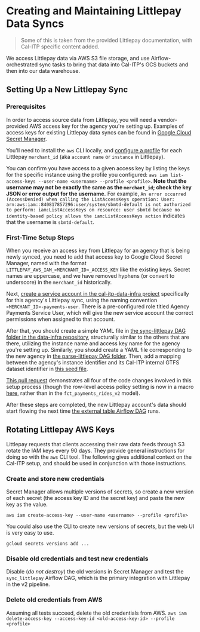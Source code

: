 # Creating and Maintaining Littlepay Data Syncs

> Some of this is taken from the provided Littlepay documentation, with Cal-ITP specific content added.

We access Littlepay data via AWS S3 file storage, and use Airflow-orchestrated sync tasks to bring that data into Cal-ITP's GCS buckets and then into our data warehouse.

## Setting Up a New Littlepay Sync

### Prerequisites

In order to access source data from Littlepay, you will need a vendor-provided AWS access key for the agency you're setting up. Examples of access keys for existing Littlepay data syncs can be found in [Google Cloud Secret Manager](https://console.cloud.google.com/security/secret-manager?project=cal-itp-data-infra).

You'll need to install the `aws` CLI locally, and [configure a profile](https://docs.aws.amazon.com/cli/latest/userguide/getting-started-quickstart.html) for each Littlepay `merchant_id` (aka `account name` or `instance` in Littlepay).

You can confirm you have access to a given access key by listing the keys for the specific instance using the profile you configured:
`aws iam list-access-keys --user-name <username> --profile <profile>`. **Note that the username may not be exactly the same as the `merchant_id`; check the key JSON or error output for the username.** For example, `An error occurred (AccessDenied) when calling the ListAccessKeys operation: User: arn:aws:iam::840817857296:user/system/sbmtd-default is not authorized to perform: iam:ListAccessKeys on resource: user sbmtd because no identity-based policy allows the iam:ListAccessKeys action` indicates that the username is `sbmtd-default`.

### First-Time Setup Steps

When you receive an access key from Littlepay for an agency that is being newly synced, you need to add that access key to Google Cloud Secret Manager, named with the format `LITTLEPAY_AWS_IAM_<MERCHANT_ID>_ACCESS_KEY` like the existing keys. Secret names are uppercase, and we have removed hyphens (or convert to underscore) in the `merchant_id` historically.

Next, [create a service account in the cal-itp-data-infra project](https://console.cloud.google.com/iam-admin/serviceaccounts/create?walkthrough_id=iam--create-service-account&project=cal-itp-data-infra#step_index=1) specifically for this agency's Littlepay sync, using the naming convention `<MERCHANT_ID>-payments-user`. There is a pre-configured role titled Agency Payments Service User, which will give the new service account the correct permissions when assigned to that account.

After that, you should create a simple YAML file in [the sync-littlepay DAG folder in the data-infra repository](https://github.com/cal-itp/data-infra/tree/8516a1a4ab2ecfe6ef33e3fbc4224bcedbd06e98/airflow/dags/sync_littlepay), structurally similar to the others that are there, utilizing the instance name and access key name for the agency you're setting up. Similarly, you should create a YAML file corresponding to the new agency in [the parse-littlepay DAG folder](https://github.com/cal-itp/data-infra/tree/8516a1a4ab2ecfe6ef33e3fbc4224bcedbd06e98/airflow/dags/parse_littlepay). Then, add a mapping between the agency's instance identifier and its Cal-ITP internal GTFS dataset identifier in [this seed file](https://github.com/cal-itp/data-infra/blob/main/warehouse/seeds/payments_gtfs_datasets.csv).

[This pull request](https://github.com/cal-itp/data-infra/pull/2928/files) demonstrates all four of the code changes involved in this setup process (though the row-level access policy setting is now in a macro [here](https://github.com/cal-itp/data-infra/blob/main/warehouse/macros/create_row_access_policy.sql#L21), rather than in the `fct_payments_rides_v2` model).

After these steps are completed, the new Littlepay account's data should start flowing the next time [the external table Airflow DAG](https://o1d2fa0877cf3fb10p-tp.appspot.com/dags/create_external_tables/grid) runs.

## Rotating Littlepay AWS Keys

Littlepay requests that clients accessing their raw data feeds through S3 rotate the IAM keys every 90 days. They provide general instructions for doing so with the `aws` CLI tool. The following gives additional context on the Cal-ITP setup, and should be used in conjunction with those instructions.

### Create and store new credentials

Secret Manager allows multiple versions of secrets, so create a new version of each secret (the access key ID and the secret key) and paste the new key as the value.

`aws iam create-access-key --user-name <username> --profile <profile>`

You could also use the CLI to create new versions of secrets, but the web UI is very easy to use.

`gcloud secrets versions add ...`

### Disable old credentials and test new credentials

Disable (*do not destroy*) the old versions in Secret Manager and test the `sync_littlepay` Airflow DAG, which is the primary integration with Littlepay in the v2 pipeline.

### Delete old credentials from AWS

Assuming all tests succeed, delete the old credentials from AWS.
`aws iam delete-access-key --access-key-id <old-access-key-id> --profile <profile>`